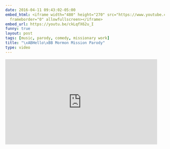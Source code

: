 ```yaml
---
date: 2016-04-11 09:43:02-05:00
embed_html: <iframe width="480" height="270" src="https://www.youtube.com/embed/ckLqfX62u_I?feature=oembed"
  frameborder="0" allowfullscreen></iframe>
embed_url: https://youtu.be/ckLqfX62u_I
funny: true
layout: post
tags: [music, parody, comedy, missionary work]
title: "\xABHello\xBB Mormon Mission Parody"
type: video
---
```

<iframe width="480" height="270" src="https://www.youtube.com/embed/ckLqfX62u_I?feature=oembed" frameborder="0" allowfullscreen></iframe>

